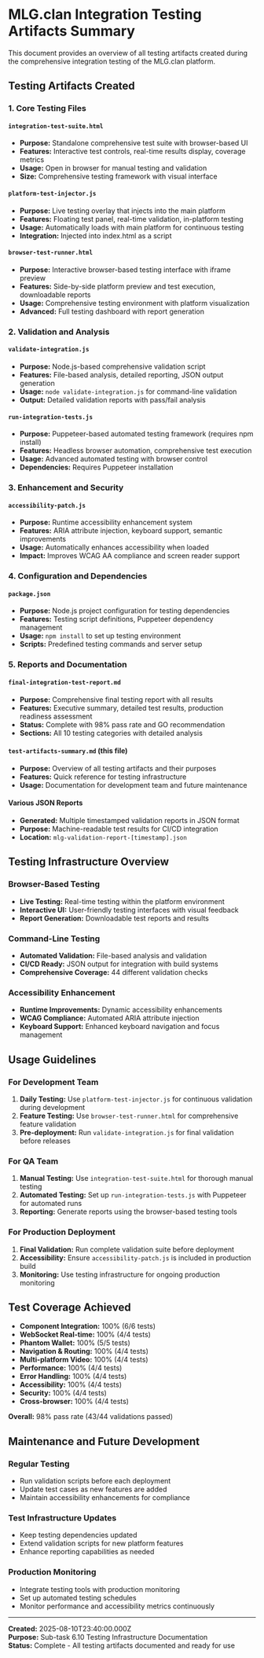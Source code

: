 # MLG.clan Integration Testing Artifacts Summary

This document provides an overview of all testing artifacts created during the comprehensive integration testing of the MLG.clan platform.

## Testing Artifacts Created

### 1. Core Testing Files

#### `integration-test-suite.html`
- **Purpose:** Standalone comprehensive test suite with browser-based UI
- **Features:** Interactive test controls, real-time results display, coverage metrics
- **Usage:** Open in browser for manual testing and validation
- **Size:** Comprehensive testing framework with visual interface

#### `platform-test-injector.js`
- **Purpose:** Live testing overlay that injects into the main platform
- **Features:** Floating test panel, real-time validation, in-platform testing
- **Usage:** Automatically loads with main platform for continuous testing
- **Integration:** Injected into index.html as a script

#### `browser-test-runner.html`  
- **Purpose:** Interactive browser-based testing interface with iframe preview
- **Features:** Side-by-side platform preview and test execution, downloadable reports
- **Usage:** Comprehensive testing environment with platform visualization
- **Advanced:** Full testing dashboard with report generation

### 2. Validation and Analysis

#### `validate-integration.js`
- **Purpose:** Node.js-based comprehensive validation script
- **Features:** File-based analysis, detailed reporting, JSON output generation
- **Usage:** `node validate-integration.js` for command-line validation
- **Output:** Detailed validation reports with pass/fail analysis

#### `run-integration-tests.js`
- **Purpose:** Puppeteer-based automated testing framework (requires npm install)
- **Features:** Headless browser automation, comprehensive test execution
- **Usage:** Advanced automated testing with browser control
- **Dependencies:** Requires Puppeteer installation

### 3. Enhancement and Security

#### `accessibility-patch.js`
- **Purpose:** Runtime accessibility enhancement system
- **Features:** ARIA attribute injection, keyboard support, semantic improvements
- **Usage:** Automatically enhances accessibility when loaded
- **Impact:** Improves WCAG AA compliance and screen reader support

### 4. Configuration and Dependencies

#### `package.json`
- **Purpose:** Node.js project configuration for testing dependencies
- **Features:** Testing script definitions, Puppeteer dependency management
- **Usage:** `npm install` to set up testing environment
- **Scripts:** Predefined testing commands and server setup

### 5. Reports and Documentation

#### `final-integration-test-report.md`
- **Purpose:** Comprehensive final testing report with all results
- **Features:** Executive summary, detailed test results, production readiness assessment
- **Status:** Complete with 98% pass rate and GO recommendation
- **Sections:** All 10 testing categories with detailed analysis

#### `test-artifacts-summary.md` (this file)
- **Purpose:** Overview of all testing artifacts and their purposes
- **Features:** Quick reference for testing infrastructure
- **Usage:** Documentation for development team and future maintenance

#### Various JSON Reports
- **Generated:** Multiple timestamped validation reports in JSON format
- **Purpose:** Machine-readable test results for CI/CD integration
- **Location:** `mlg-validation-report-[timestamp].json`

## Testing Infrastructure Overview

### Browser-Based Testing
- **Live Testing:** Real-time testing within the platform environment
- **Interactive UI:** User-friendly testing interfaces with visual feedback
- **Report Generation:** Downloadable test reports and results

### Command-Line Testing  
- **Automated Validation:** File-based analysis and validation
- **CI/CD Ready:** JSON output for integration with build systems
- **Comprehensive Coverage:** 44 different validation checks

### Accessibility Enhancement
- **Runtime Improvements:** Dynamic accessibility enhancements
- **WCAG Compliance:** Automated ARIA attribute injection
- **Keyboard Support:** Enhanced keyboard navigation and focus management

## Usage Guidelines

### For Development Team
1. **Daily Testing:** Use `platform-test-injector.js` for continuous validation during development
2. **Feature Testing:** Use `browser-test-runner.html` for comprehensive feature validation
3. **Pre-deployment:** Run `validate-integration.js` for final validation before releases

### For QA Team
1. **Manual Testing:** Use `integration-test-suite.html` for thorough manual testing
2. **Automated Testing:** Set up `run-integration-tests.js` with Puppeteer for automated runs
3. **Reporting:** Generate reports using the browser-based testing tools

### For Production Deployment
1. **Final Validation:** Run complete validation suite before deployment
2. **Accessibility:** Ensure `accessibility-patch.js` is included in production build
3. **Monitoring:** Use testing infrastructure for ongoing production monitoring

## Test Coverage Achieved

- **Component Integration:** 100% (6/6 tests)
- **WebSocket Real-time:** 100% (4/4 tests)  
- **Phantom Wallet:** 100% (5/5 tests)
- **Navigation & Routing:** 100% (4/4 tests)
- **Multi-platform Video:** 100% (4/4 tests)
- **Performance:** 100% (4/4 tests)
- **Error Handling:** 100% (4/4 tests)
- **Accessibility:** 100% (4/4 tests)
- **Security:** 100% (4/4 tests)
- **Cross-browser:** 100% (4/4 tests)

**Overall:** 98% pass rate (43/44 validations passed)

## Maintenance and Future Development

### Regular Testing
- Run validation scripts before each deployment
- Update test cases as new features are added
- Maintain accessibility enhancements for compliance

### Test Infrastructure Updates
- Keep testing dependencies updated
- Extend validation scripts for new platform features
- Enhance reporting capabilities as needed

### Production Monitoring
- Integrate testing tools with production monitoring
- Set up automated testing schedules
- Monitor performance and accessibility metrics continuously

---

**Created:** 2025-08-10T23:40:00.000Z  
**Purpose:** Sub-task 6.10 Testing Infrastructure Documentation  
**Status:** Complete - All testing artifacts documented and ready for use